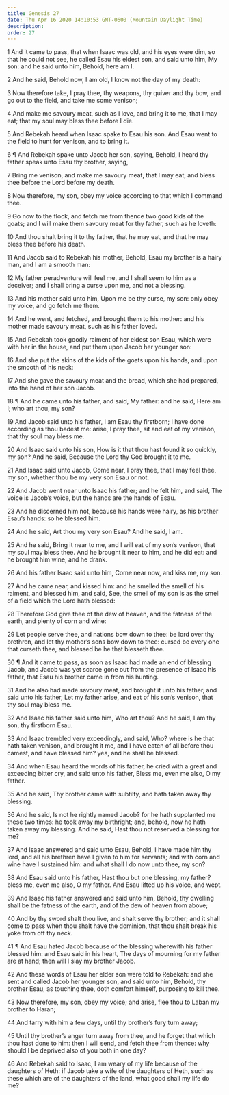 ```yaml
---
title: Genesis 27
date: Thu Apr 16 2020 14:10:53 GMT-0600 (Mountain Daylight Time)
description: 
order: 27
---
```


<p>
  1 And it came to pass, that when Isaac was old, and his eyes were dim, so that
  he could not see, he called Esau his eldest son, and said unto him, My son:
  and he said unto him, Behold, here am I.
</p>
<p>2 And he said, Behold now, I am old, I know not the day of my death:</p>
<p>
  3 Now therefore take, I pray thee, thy weapons, thy quiver and thy bow, and go
  out to the field, and take me some venison;
</p>
<p>
  4 And make me savoury meat, such as I love, and bring it to me, that I may
  eat; that my soul may bless thee before I die.
</p>
<p>
  5 And Rebekah heard when Isaac spake to Esau his son. And Esau went to the
  field to hunt for venison, and to bring it.
</p>
<p>
  6 &#xB6; And Rebekah spake unto Jacob her son, saying, Behold, I heard thy
  father speak unto Esau thy brother, saying,
</p>
<p>
  7 Bring me venison, and make me savoury meat, that I may eat, and bless thee
  before the Lord before my death.
</p>
<p>
  8 Now therefore, my son, obey my voice according to that which I command thee.
</p>
<p>
  9 Go now to the flock, and fetch me from thence two good kids of the goats;
  and I will make them savoury meat for thy father, such as he loveth:
</p>
<p>
  10 And thou shalt bring it to thy father, that he may eat, and that he may
  bless thee before his death.
</p>
<p>
  11 And Jacob said to Rebekah his mother, Behold, Esau my brother is a hairy
  man, and I am a smooth man:
</p>
<p>
  12 My father peradventure will feel me, and I shall seem to him as a deceiver;
  and I shall bring a curse upon me, and not a blessing.
</p>
<p>
  13 And his mother said unto him, Upon me be thy curse, my son: only obey my
  voice, and go fetch me them.
</p>
<p>
  14 And he went, and fetched, and brought them to his mother: and his mother
  made savoury meat, such as his father loved.
</p>
<p>
  15 And Rebekah took goodly raiment of her eldest son Esau, which were with her
  in the house, and put them upon Jacob her younger son:
</p>
<p>
  16 And she put the skins of the kids of the goats upon his hands, and upon the
  smooth of his neck:
</p>
<p>
  17 And she gave the savoury meat and the bread, which she had prepared, into
  the hand of her son Jacob.
</p>
<p>
  18 &#xB6; And he came unto his father, and said, My father: and he said, Here
  am I; who art thou, my son?
</p>
<p>
  19 And Jacob said unto his father, I am Esau thy firstborn; I have done
  according as thou badest me: arise, I pray thee, sit and eat of my venison,
  that thy soul may bless me.
</p>
<p>
  20 And Isaac said unto his son, How is it that thou hast found it so quickly,
  my son? And he said, Because the Lord thy God brought it to me.
</p>
<p>
  21 And Isaac said unto Jacob, Come near, I pray thee, that I may feel thee, my
  son, whether thou be my very son Esau or not.
</p>
<span></span>
<p>
  22 And Jacob went near unto Isaac his father; and he felt him, and said, The
  voice is Jacob&#x2019;s voice, but the hands are the hands of Esau.
</p>
<p>
  23 And he discerned him not, because his hands were hairy, as his brother
  Esau&#x2019;s hands: so he blessed him.
</p>
<p>24 And he said, Art thou my very son Esau? And he said, I am.</p>
<p>
  25 And he said, Bring it near to me, and I will eat of my son&#x2019;s
  venison, that my soul may bless thee. And he brought it near to him, and he
  did eat: and he brought him wine, and he drank.
</p>
<p>
  26 And his father Isaac said unto him, Come near now, and kiss me, my son.
</p>
<p>
  27 And he came near, and kissed him: and he smelled the smell of his raiment,
  and blessed him, and said, See, the smell of my son is as the smell of a field
  which the Lord hath blessed:
</p>
<p>
  28 Therefore God give thee of the dew of heaven, and the fatness of the earth,
  and plenty of corn and wine:
</p>
<p>
  29 Let people serve thee, and nations bow down to thee: be lord over thy
  brethren, and let thy mother&#x2019;s sons bow down to thee: cursed be every
  one that curseth thee, and blessed be he that blesseth thee.
</p>
<p>
  30 &#xB6; And it came to pass, as soon as Isaac had made an end of blessing
  Jacob, and Jacob was yet scarce gone out from the presence of Isaac his
  father, that Esau his brother came in from his hunting.
</p>
<p>
  31 And he also had made savoury meat, and brought it unto his father, and said
  unto his father, Let my father arise, and eat of his son&#x2019;s venison,
  that thy soul may bless me.
</p>
<p>
  32 And Isaac his father said unto him, Who art thou? And he said, I am thy
  son, thy firstborn Esau.
</p>
<p>
  33 And Isaac trembled very exceedingly, and said, Who? where is he that hath
  taken venison, and brought it me, and I have eaten of all before thou camest,
  and have blessed him? yea, and he shall be blessed.
</p>
<p>
  34 And when Esau heard the words of his father, he cried with a great and
  exceeding bitter cry, and said unto his father, Bless me, even me also, O my
  father.
</p>
<p>
  35 And he said, Thy brother came with subtilty, and hath taken away thy
  blessing.
</p>
<p>
  36 And he said, Is not he rightly named Jacob? for he hath supplanted me these
  two times: he took away my birthright; and, behold, now he hath taken away my
  blessing. And he said, Hast thou not reserved a blessing for me?
</p>
<p>
  37 And Isaac answered and said unto Esau, Behold, I have made him thy lord,
  and all his brethren have I given to him for servants; and with corn and wine
  have I sustained him: and what shall I do now unto thee, my son?
</p>
<p>
  38 And Esau said unto his father, Hast thou but one blessing, my father? bless
  me, even me also, O my father. And Esau lifted up his voice, and wept.
</p>
<p>
  39 And Isaac his father answered and said unto him, Behold, thy dwelling shall
  be the fatness of the earth, and of the dew of heaven from above;
</p>
<p>
  40 And by thy sword shalt thou live, and shalt serve thy brother; and it shall
  come to pass when thou shalt have the dominion, that thou shalt break his yoke
  from off thy neck.
</p>
<p>
  41 &#xB6; And Esau hated Jacob because of the blessing wherewith his father
  blessed him: and Esau said in his heart, The days of mourning for my father
  are at hand; then will I slay my brother Jacob.
</p>
<p>
  42 And these words of Esau her elder son were told to Rebekah: and she sent
  and called Jacob her younger son, and said unto him, Behold, thy brother Esau,
  as touching thee, doth comfort himself, purposing to kill thee.
</p>
<p>
  43 Now therefore, my son, obey my voice; and arise, flee thou to Laban my
  brother to Haran;
</p>
<p>
  44 And tarry with him a few days, until thy brother&#x2019;s fury turn away;
</p>
<p>
  45 Until thy brother&#x2019;s anger turn away from thee, and he forget that
  which thou hast done to him: then I will send, and fetch thee from thence: why
  should I be deprived also of you both in one day?
</p>
<p>
  46 And Rebekah said to Isaac, I am weary of my life because of the daughters
  of Heth: if Jacob take a wife of the daughters of Heth, such as these which
  are of the daughters of the land, what good shall my life do me?
</p>
